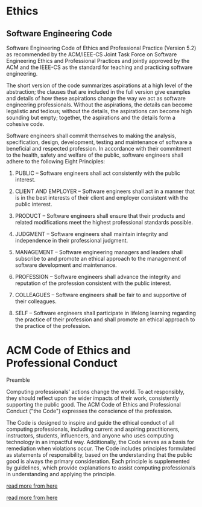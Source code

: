 # Ethics 


## Software Engineering Code 


Software Engineering Code of Ethics and Professional Practice (Version 5.2) as recommended by the ACM/IEEE-CS Joint Task Force on Software Engineering Ethics and Professional Practices and jointly approved by the ACM and the IEEE-CS as the standard for teaching and practicing software engineering.


The short version of the code summarizes aspirations at a high level of the abstraction; the clauses that are included in the full version give examples and details of how these aspirations change the way we act as software engineering professionals. Without the aspirations, the details can become legalistic and tedious; without the details, the aspirations can become high sounding but empty; together, the aspirations and the details form a cohesive code.

Software engineers shall commit themselves to making the analysis, specification, design, development, testing and maintenance of software a beneficial and respected profession. In accordance with their commitment to the health, safety and welfare of the public, software engineers shall adhere to the following Eight Principles:

1. PUBLIC – Software engineers shall act consistently with the public interest.

2. CLIENT AND EMPLOYER – Software engineers shall act in a manner that is in the best interests of their client and employer consistent with the public interest.

3. PRODUCT – Software engineers shall ensure that their products and related modifications meet the highest professional standards possible.

4. JUDGMENT – Software engineers shall maintain integrity and independence in their professional judgment.

5. MANAGEMENT – Software engineering managers and leaders shall subscribe to and promote an ethical approach to the management of software development and maintenance.

6. PROFESSION – Software engineers shall advance the integrity and reputation of the profession consistent with the public interest.

7. COLLEAGUES – Software engineers shall be fair to and supportive of their colleagues.

8. SELF – Software engineers shall participate in lifelong learning regarding the practice of their profession and shall promote an ethical approach to the practice of the profession.


# ACM Code of Ethics and Professional Conduct 

Preamble

Computing professionals' actions change the world. To act responsibly, they should reflect upon the wider impacts of their work, consistently supporting the public good. The ACM Code of Ethics and Professional Conduct ("the Code") expresses the conscience of the profession.

The Code is designed to inspire and guide the ethical conduct of all computing professionals, including current and aspiring practitioners, instructors, students, influencers, and anyone who uses computing technology in an impactful way. Additionally, the Code serves as a basis for remediation when violations occur. The Code includes principles formulated as statements of responsibility, based on the understanding that the public good is always the primary consideration. Each principle is supplemented by guidelines, which provide explanations to assist computing professionals in understanding and applying the principle.


[read more from here](https://ethics.acm.org/code-of-ethics/software-engineering-code/)


[read more from here](https://www.acm.org/code-of-ethics)